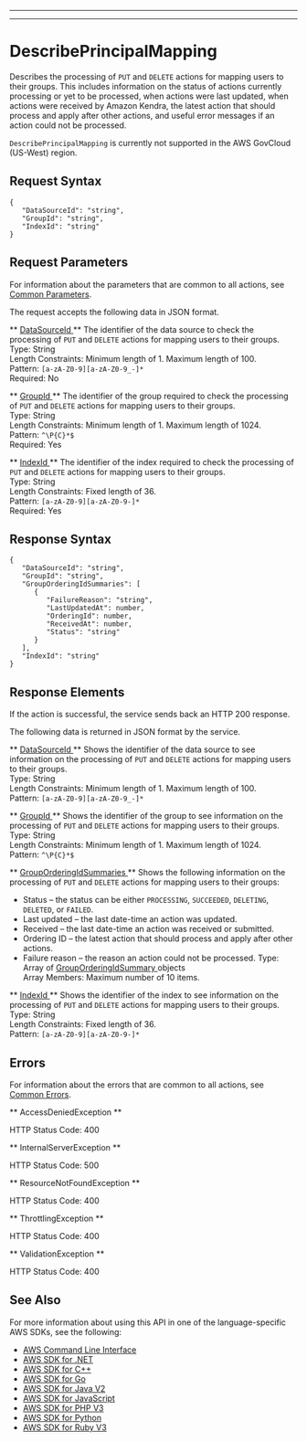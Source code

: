 --------

--------

# DescribePrincipalMapping<a name="API_DescribePrincipalMapping"></a>

Describes the processing of `PUT` and `DELETE` actions for mapping users to their groups\. This includes information on the status of actions currently processing or yet to be processed, when actions were last updated, when actions were received by Amazon Kendra, the latest action that should process and apply after other actions, and useful error messages if an action could not be processed\.

 `DescribePrincipalMapping` is currently not supported in the AWS GovCloud \(US\-West\) region\.

## Request Syntax<a name="API_DescribePrincipalMapping_RequestSyntax"></a>

```
{
   "DataSourceId": "string",
   "GroupId": "string",
   "IndexId": "string"
}
```

## Request Parameters<a name="API_DescribePrincipalMapping_RequestParameters"></a>

For information about the parameters that are common to all actions, see [Common Parameters](CommonParameters.md)\.

The request accepts the following data in JSON format\.

 ** [ DataSourceId ](#API_DescribePrincipalMapping_RequestSyntax) **   <a name="Kendra-DescribePrincipalMapping-request-DataSourceId"></a>
The identifier of the data source to check the processing of `PUT` and `DELETE` actions for mapping users to their groups\.  
Type: String  
Length Constraints: Minimum length of 1\. Maximum length of 100\.  
Pattern: `[a-zA-Z0-9][a-zA-Z0-9_-]*`   
Required: No

 ** [ GroupId ](#API_DescribePrincipalMapping_RequestSyntax) **   <a name="Kendra-DescribePrincipalMapping-request-GroupId"></a>
The identifier of the group required to check the processing of `PUT` and `DELETE` actions for mapping users to their groups\.  
Type: String  
Length Constraints: Minimum length of 1\. Maximum length of 1024\.  
Pattern: `^\P{C}*$`   
Required: Yes

 ** [ IndexId ](#API_DescribePrincipalMapping_RequestSyntax) **   <a name="Kendra-DescribePrincipalMapping-request-IndexId"></a>
The identifier of the index required to check the processing of `PUT` and `DELETE` actions for mapping users to their groups\.  
Type: String  
Length Constraints: Fixed length of 36\.  
Pattern: `[a-zA-Z0-9][a-zA-Z0-9-]*`   
Required: Yes

## Response Syntax<a name="API_DescribePrincipalMapping_ResponseSyntax"></a>

```
{
   "DataSourceId": "string",
   "GroupId": "string",
   "GroupOrderingIdSummaries": [ 
      { 
         "FailureReason": "string",
         "LastUpdatedAt": number,
         "OrderingId": number,
         "ReceivedAt": number,
         "Status": "string"
      }
   ],
   "IndexId": "string"
}
```

## Response Elements<a name="API_DescribePrincipalMapping_ResponseElements"></a>

If the action is successful, the service sends back an HTTP 200 response\.

The following data is returned in JSON format by the service\.

 ** [ DataSourceId ](#API_DescribePrincipalMapping_ResponseSyntax) **   <a name="Kendra-DescribePrincipalMapping-response-DataSourceId"></a>
Shows the identifier of the data source to see information on the processing of `PUT` and `DELETE` actions for mapping users to their groups\.  
Type: String  
Length Constraints: Minimum length of 1\. Maximum length of 100\.  
Pattern: `[a-zA-Z0-9][a-zA-Z0-9_-]*` 

 ** [ GroupId ](#API_DescribePrincipalMapping_ResponseSyntax) **   <a name="Kendra-DescribePrincipalMapping-response-GroupId"></a>
Shows the identifier of the group to see information on the processing of `PUT` and `DELETE` actions for mapping users to their groups\.  
Type: String  
Length Constraints: Minimum length of 1\. Maximum length of 1024\.  
Pattern: `^\P{C}*$` 

 ** [ GroupOrderingIdSummaries ](#API_DescribePrincipalMapping_ResponseSyntax) **   <a name="Kendra-DescribePrincipalMapping-response-GroupOrderingIdSummaries"></a>
Shows the following information on the processing of `PUT` and `DELETE` actions for mapping users to their groups:  
+ Status – the status can be either `PROCESSING`, `SUCCEEDED`, `DELETING`, `DELETED`, or `FAILED`\.
+ Last updated – the last date\-time an action was updated\.
+ Received – the last date\-time an action was received or submitted\.
+ Ordering ID – the latest action that should process and apply after other actions\.
+ Failure reason – the reason an action could not be processed\.
Type: Array of [ GroupOrderingIdSummary ](API_GroupOrderingIdSummary.md) objects  
Array Members: Maximum number of 10 items\.

 ** [ IndexId ](#API_DescribePrincipalMapping_ResponseSyntax) **   <a name="Kendra-DescribePrincipalMapping-response-IndexId"></a>
Shows the identifier of the index to see information on the processing of `PUT` and `DELETE` actions for mapping users to their groups\.  
Type: String  
Length Constraints: Fixed length of 36\.  
Pattern: `[a-zA-Z0-9][a-zA-Z0-9-]*` 

## Errors<a name="API_DescribePrincipalMapping_Errors"></a>

For information about the errors that are common to all actions, see [Common Errors](CommonErrors.md)\.

 ** AccessDeniedException **   
  
HTTP Status Code: 400

 ** InternalServerException **   
  
HTTP Status Code: 500

 ** ResourceNotFoundException **   
  
HTTP Status Code: 400

 ** ThrottlingException **   
  
HTTP Status Code: 400

 ** ValidationException **   
  
HTTP Status Code: 400

## See Also<a name="API_DescribePrincipalMapping_SeeAlso"></a>

For more information about using this API in one of the language\-specific AWS SDKs, see the following:
+  [ AWS Command Line Interface](https://docs.aws.amazon.com/goto/aws-cli/kendra-2019-02-03/DescribePrincipalMapping) 
+  [ AWS SDK for \.NET](https://docs.aws.amazon.com/goto/DotNetSDKV3/kendra-2019-02-03/DescribePrincipalMapping) 
+  [ AWS SDK for C\+\+](https://docs.aws.amazon.com/goto/SdkForCpp/kendra-2019-02-03/DescribePrincipalMapping) 
+  [ AWS SDK for Go](https://docs.aws.amazon.com/goto/SdkForGoV1/kendra-2019-02-03/DescribePrincipalMapping) 
+  [ AWS SDK for Java V2](https://docs.aws.amazon.com/goto/SdkForJavaV2/kendra-2019-02-03/DescribePrincipalMapping) 
+  [ AWS SDK for JavaScript](https://docs.aws.amazon.com/goto/AWSJavaScriptSDK/kendra-2019-02-03/DescribePrincipalMapping) 
+  [ AWS SDK for PHP V3](https://docs.aws.amazon.com/goto/SdkForPHPV3/kendra-2019-02-03/DescribePrincipalMapping) 
+  [ AWS SDK for Python](https://docs.aws.amazon.com/goto/boto3/kendra-2019-02-03/DescribePrincipalMapping) 
+  [ AWS SDK for Ruby V3](https://docs.aws.amazon.com/goto/SdkForRubyV3/kendra-2019-02-03/DescribePrincipalMapping) 